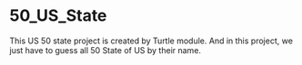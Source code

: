 # 50_US_State

This US 50 state project is created by Turtle module. And in this project, we just have to guess all 50 State of US by their name.
